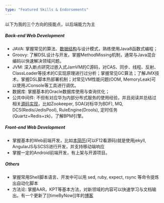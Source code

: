 ```yaml
---
type: "Featured Skills & Endorsements"
---
```


以下为我的三个方向的技能点，以后端能力为主

##### Back-end Web Development
* JAVA: 掌握常见的算法、[数据结构](http://www.jianshu.com/notebooks/625384/latest)与设计模式，熟练使用Java8函数式编程；
* Groovy: 了解DSL设计与开发，掌握MethodMissing机制，通常与Java混合编码以快速解决领域问题。
* JVM: 深入断点研究过嵌入式JamVM的C源码，对CAS、同步、线程、反射、ClassLoader等技术的C实现原理进行过分析；掌握常见GC算法；了解JMX技术，掌握DSL脚本热部署机制；对常见VM性能问题(OOM, MemoryLeak)可以使用JConsole等工具进行调优。
* 数据库: 掌握基本的Oracle数据库使用与查询优化；
* 公共中间件: 不但有对应华为内部分布式服务的使用经验，并且阅读并总结过相关[源码实现](http://www.jianshu.com/notebooks/6640901/latest)，比如Zookeeper, SOA(对标华为BDF), MQ, DCS(Redis/JedisPool), RuleEngine(Drools), 定时任务(Quartz+Redis+zk)，了解BPM引擎。


##### Front-end Web Development
* 掌握基本的Web前端开发，比如[本简历](https://github.com/miao1007/miao1007.github.io)(可以F12看源码)就是使用jekyll, AngularJS与SCSS进行开发，并支持移动端响应
* 掌握一定的Android前端开发，有上架与开源项目。

##### Others
* 掌握常用Shell脚本语言、开发中可以用 sed, ruby, expect, rsync 等命令提炼出自动化脚本
* 方法论: 掌握AAR，KPT等基本方法，对新领域的内容可以快速学习与文档输出。有一个更新了[[timeByNow]]年的[博客]({{site.data.resume.blog}})
